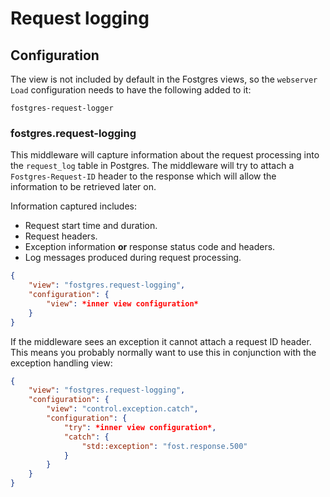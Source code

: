 # Request logging


## Configuration

The view is not included by default in the Fostgres views, so the `webserver` `Load` configuration needs to have the following added to it:

    fostgres-request-logger


### fostgres.request-logging


This middleware will capture information about the request processing into the `request_log` table in Postgres. The middleware will try to attach a `Fostgres-Request-ID` header to the response which will allow the information to be retrieved later on.

Information captured includes:

* Request start time and duration.
* Request headers.
* Exception information **or** response status code and headers.
* Log messages produced during request processing.


```json
{
    "view": "fostgres.request-logging",
    "configuration": {
        "view": *inner view configuration*
    }
}
```

If the middleware sees an exception it cannot attach a request ID header. This means you probably normally want to use this in conjunction with the exception handling view:

```json
{
    "view": "fostgres.request-logging",
    "configuration": {
        "view": "control.exception.catch",
        "configuration": {
            "try": *inner view configuration*,
            "catch": {
                "std::exception": "fost.response.500"
            }
        }
    }
}
```

